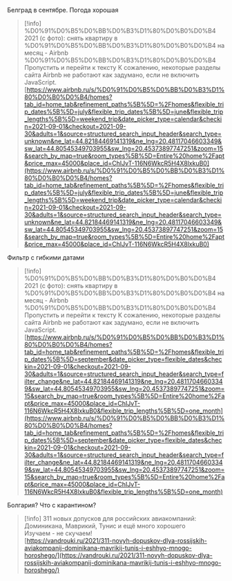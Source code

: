 Белград в сентябре. Погода хорошая

> [!info] %D0%91%D0%B5%D0%BB%D0%B3%D1%80%D0%B0%D0%B4 2021 (с фото): снять квартиру в %D0%91%D0%B5%D0%BB%D0%B3%D1%80%D0%B0%D0%B4 на месяц - Airbnb %D0%91%D0%B5%D0%BB%D0%B3%D1%80%D0%B0%D0%B4  
> Пропустить и перейти к тексту К сожалению, некоторые разделы сайта Airbnb не работают как задумано, если не включить JavaScript.  
> [https://www.airbnb.ru/s/%D0%91%D0%B5%D0%BB%D0%B3%D1%80%D0%B0%D0%B4/homes?tab_id=home_tab&refinement_paths%5B%5D=%2Fhomes&flexible_trip_dates%5B%5D=july&flexible_trip_dates%5B%5D=june&flexible_trip_lengths%5B%5D=weekend_trip&date_picker_type=calendar&checkin=2021-09-01&checkout=2021-09-30&adults=1&source=structured_search_input_header&search_type=unknown&ne_lat=44.82184469141319&ne_lng=20.48117046603349&sw_lat=44.80545349703955&sw_lng=20.45373897747251&zoom=15&search_by_map=true&room_types%5B%5D=Entire%20home%2Fapt&price_max=45000&place_id=ChIJvT-116N6WkcR5H4X8lxkuB0](https://www.airbnb.ru/s/%D0%91%D0%B5%D0%BB%D0%B3%D1%80%D0%B0%D0%B4/homes?tab_id=home_tab&refinement_paths%5B%5D=%2Fhomes&flexible_trip_dates%5B%5D=july&flexible_trip_dates%5B%5D=june&flexible_trip_lengths%5B%5D=weekend_trip&date_picker_type=calendar&checkin=2021-09-01&checkout=2021-09-30&adults=1&source=structured_search_input_header&search_type=unknown&ne_lat=44.82184469141319&ne_lng=20.48117046603349&sw_lat=44.80545349703955&sw_lng=20.45373897747251&zoom=15&search_by_map=true&room_types%5B%5D=Entire%20home%2Fapt&price_max=45000&place_id=ChIJvT-116N6WkcR5H4X8lxkuB0)  

Фильтр с гибкими датами

> [!info] %D0%91%D0%B5%D0%BB%D0%B3%D1%80%D0%B0%D0%B4 2021 (с фото): снять квартиру в %D0%91%D0%B5%D0%BB%D0%B3%D1%80%D0%B0%D0%B4 на месяц - Airbnb %D0%91%D0%B5%D0%BB%D0%B3%D1%80%D0%B0%D0%B4  
> Пропустить и перейти к тексту К сожалению, некоторые разделы сайта Airbnb не работают как задумано, если не включить JavaScript.  
> [https://www.airbnb.ru/s/%D0%91%D0%B5%D0%BB%D0%B3%D1%80%D0%B0%D0%B4/homes?tab_id=home_tab&refinement_paths%5B%5D=%2Fhomes&flexible_trip_dates%5B%5D=september&date_picker_type=flexible_dates&checkin=2021-09-01&checkout=2021-09-30&adults=1&source=structured_search_input_header&search_type=filter_change&ne_lat=44.82184469141319&ne_lng=20.48117046603349&sw_lat=44.80545349703955&sw_lng=20.45373897747251&zoom=15&search_by_map=true&room_types%5B%5D=Entire%20home%2Fapt&price_max=45000&place_id=ChIJvT-116N6WkcR5H4X8lxkuB0&flexible_trip_lengths%5B%5D=one_month](https://www.airbnb.ru/s/%D0%91%D0%B5%D0%BB%D0%B3%D1%80%D0%B0%D0%B4/homes?tab_id=home_tab&refinement_paths%5B%5D=%2Fhomes&flexible_trip_dates%5B%5D=september&date_picker_type=flexible_dates&checkin=2021-09-01&checkout=2021-09-30&adults=1&source=structured_search_input_header&search_type=filter_change&ne_lat=44.82184469141319&ne_lng=20.48117046603349&sw_lat=44.80545349703955&sw_lng=20.45373897747251&zoom=15&search_by_map=true&room_types%5B%5D=Entire%20home%2Fapt&price_max=45000&place_id=ChIJvT-116N6WkcR5H4X8lxkuB0&flexible_trip_lengths%5B%5D=one_month)  

Болгария? Что с карантином?

> [!info] 311 новых допусков для российских авиакомпаний: Доминикана, Маврикий, Тунис и ещё много хорошего  
> Изучаем - не скучаем!  
> [https://vandrouki.ru/2021/311-novyh-dopuskov-dlya-rossijskih-aviakompanij-dominikana-mavrikij-tunis-i-eshhyo-mnogo-horoshego/](https://vandrouki.ru/2021/311-novyh-dopuskov-dlya-rossijskih-aviakompanij-dominikana-mavrikij-tunis-i-eshhyo-mnogo-horoshego/)